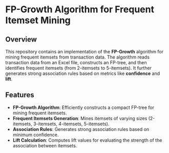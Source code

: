 # FP-Growth Algorithm for Frequent Itemset Mining

## Overview

This repository contains an implementation of the **FP-Growth** algorithm for mining frequent itemsets from transaction data. The algorithm reads transaction data from an Excel file, constructs an FP-tree, and then identifies frequent itemsets (from 2-itemsets to 5-itemsets). It further generates strong association rules based on metrics like **confidence** and **lift**.

## Features

- **FP-Growth Algorithm**: Efficiently constructs a compact FP-tree for mining frequent itemsets.
- **Frequent Itemsets Generation**: Mines itemsets of varying sizes (2-itemsets, 3-itemsets, 4-itemsets, 5-itemsets).
- **Association Rules**: Generates strong association rules based on minimum confidence.
- **Lift Calculation**: Computes lift values for evaluating the strength of the association between itemsets.
